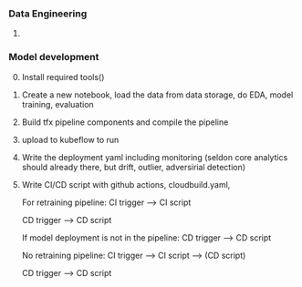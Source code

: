 
### Data Engineering

1. 


### Model development

0. Install required tools()

1. Create a new notebook, load the data from data storage, do EDA, model training, evaluation

2. Build tfx pipeline components and compile the pipeline

3. upload to kubeflow to run

4. Write the deployment yaml including monitoring (seldon core analytics should already there, but drift, outlier, adversirial detection)

5. Write CI/CD script with github actions, cloudbuild.yaml, 

    For retraining pipeline:
    CI trigger --> CI script 

    CD trigger --> CD script

    If model deployment is not in the pipeline:
    CD trigger --> CD script
    
    No retraining pipeline:
    CI trigger --> CI script --> (CD script)
    
    CD trigger --> CD script
